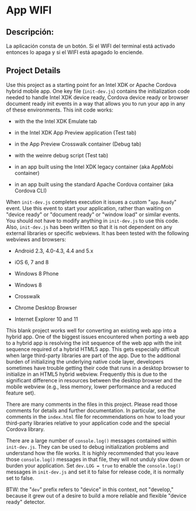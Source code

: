 App WIFI
========

Descripción:
------------
La aplicación consta de un botón. Si el WIFI del terminal está activado entonces lo apaga y si el WIFI está apagado lo enciende.

Project Details
---------------

Use this project as a starting point for an Intel XDK or Apache Cordova hybrid
mobile app. One key file (`init-dev.js`) contains the initialization code needed
to handle Intel XDK device ready, Cordova device ready or browser document ready
init events in a way that allows you to run your app in any of these
environments. This init code works:

-   with the the Intel XDK Emulate tab

-   in the Intel XDK App Preview application (Test tab)

-   in the App Preview Crosswalk container (Debug tab)

-   with the weinre debug script (Test tab)

-   in an app built using the Intel XDK legacy container (aka AppMobi container)

-   in an app built using the standard Apache Cordova container (aka Cordova
    CLI)

When `init-dev.js` completes execution it issues a custom "`app.Ready`" event.
Use this event to start your application, rather than waiting on "device ready"
or "document ready" or "window load" or similar events. You should not have to
modify anything in `init-dev.js` to use this code. Also, `init-dev.js` has been
written so that it is not dependent on any external libraries or specific
webviews. It has been tested with the following webviews and browsers:

-   Android 2.3, 4.0-4.3, 4.4 and 5.x

-   iOS 6, 7 and 8

-   Windows 8 Phone

-   Windows 8

-   Crosswalk

-   Chrome Desktop Browser

-   Internet Explorer 10 and 11

This blank project works well for converting an existing web app into a hybrid
app. One of the biggest issues encountered when porting a web app to a hybrid
app is resolving the init sequence of the web app with the init sequence
required of a hybrid HTML5 app. This gets especially difficult when large
third-party libraries are part of the app. Due to the additional burden of
initializing the underlying native code layer, developers sometimes have trouble
getting their code that runs in a desktop browser to initialize in an HTML5
hybrid webview. Frequently this is due to the significant difference in
resources between the desktop browser and the mobile webview (e.g., less memory,
lower performance and a reduced feature set).

There are many comments in the files in this project. Please read those comments
for details and further documentation. In particular, see the comments in the
`index.html` file for recommendations on how to load your third-party libraries
relative to your application code and the special Cordova library.

There are a large number of `console.log()` messages contained within
`init-dev.js`. They can be used to debug initialization problems and understand
how the file works. It is highly recommended that you leave those
`console.log()` messages in that file, they will not unduly slow down or burden
your application. Set `dev.LOG = true` to enable the `console.log()` messages in
`init-dev.js` and set it to false for release code, it is normally set to false.

BTW: the "`dev`” prefix refers to "device" in this context, not "develop,"
because it grew out of a desire to build a more reliable and flexible "device
ready" detector.
